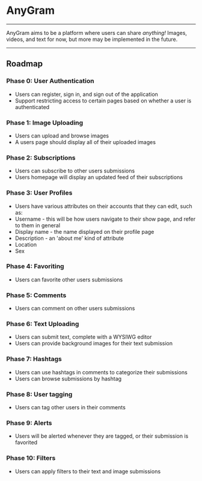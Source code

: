 # AnyGram
--------
AnyGram aims to be a platform where users can share *anything!* Images, videos, and text for now, but more may be implemented in the future.

--------

## Roadmap


### Phase 0: User Authentication
*  Users can register, sign in, and sign out of the application
*  Support restricting access to certain pages based on whether a user is authenticated

### Phase 1: Image Uploading
*  Users can upload and browse images
*  A users page should display all of their uploaded images

### Phase 2: Subscriptions
*  Users can subscribe to other users submissions
*  Users homepage will display an updated feed of their subscriptions

### Phase 3: User Profiles
*  Users have various attributes on their accounts that they can edit, such as:
  *  Username - this will be how users navigate to their show page, and refer to them in general
  *  Display name - the name displayed on their profile page
  *  Description - an 'about me' kind of attribute
  *  Location
  *  Sex

### Phase 4: Favoriting
*  Users can favorite other users submissions

### Phase 5: Comments
*  Users can comment on other users submissions

### Phase 6: Text Uploading
*  Users can submit text, complete with a WYSIWG editor
*  Users can provide background images for their text submission

### Phase 7: Hashtags
*  Users can use hashtags in comments to categorize their submissions
*  Users can browse submissions by hashtag

### Phase 8: User tagging
*  Users can tag other users in their comments

### Phase 9: Alerts
*  Users will be alerted whenever they are tagged, or their submission is favorited

### Phase 10: Filters
*  Users can apply filters to their text and image submissions
